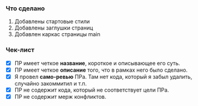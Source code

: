 ### Что сделано

1. Добавлены стартовые стили
2. Добавлены заглушки страниц
3. Добавлен каркас страницы main

### Чек-лист

- [x] ПР имеет четкое **название**, короткое и описывающее его суть.
- [x] ПР имеет четкое **описание** того, что в рамках него было сделано.
- [x] Я провел **само-ревью** ПРа. Там нет кода, который я забыл удалить, случайно закоммитил и т.п.
- [x] ПР не содержит кода, который не соответствует цели ПРа.
- [x] ПР не содержит мерж конфликтов.